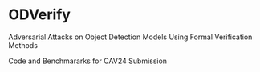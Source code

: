 # ODVerify

Adversarial Attacks on Object Detection Models
Using Formal Verification Methods

Code and Benchmararks for CAV24 Submission
